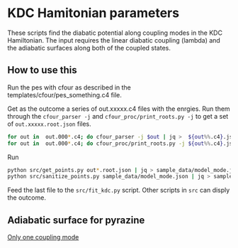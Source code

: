 # KDC Hamitonian parameters
These scripts find the diabatic potential along coupling modes in the KDC
Hamiltonian. The input requires the linear diabatic coupling (lambda) and the
adiabatic surfaces along both of the coupled states.

## How to use this

Run the pes with cfour as described in the templates/cfour/pes_something.c4
file.

Get as the outcome a series of out.xxxxx.c4 files with the enrgies. Run them
through the `cfour_parser -j` and `cfour_proc/print_roots.py -j` to get a set
of `out.xxxxx.root.json` files. 
```bash
for out in  out.000*.c4; do cfour_parser -j $out | jq >  ${out%%.c4}.json; done
for out in  out.000*.c4; do cfour_proc/print_roots.py -j ${out%%.c4}.json | jq > ${out%%.c4}.roots.json; done
```
Run
```bash
python src/get_points.py out*.root.json | jq > sample_data/model_mode.json
python src/sanitize_points.py sample_data/model_mode.json | jq > sample_data/model_mode_cm.json
```
Feed the last file to the `src/fit_kdc.py` script. Other scripts in `src` can
disply the outcome.

## Adiabatic surface for pyrazine
[Only one coupling mode](sample_data/pyrazine/nu8.pdf)
